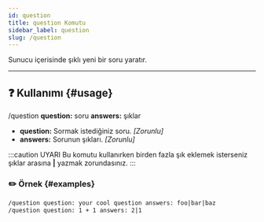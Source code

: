 ```yaml
---
id: question
title: question Komutu
sidebar_label: question
slug: /question
---
```

Sunucu içerisinde şıklı yeni bir soru yaratır.

---

## ❓ Kullanımı {#usage}

/question **question:** soru **answers:** şıklar

- **question:** Sormak istediğiniz soru. *[Zorunlu]*
- **answers:** Sorunun şıkları. *[Zorunlu]*

:::caution UYARI
Bu komutu kullanırken birden fazla şık eklemek isterseniz şıklar arasına **|** yazmak zorundasınız. 
:::

### ✏️ Örnek {#examples}

```markdown 
/question question: your cool question answers: foo|bar|baz
/question question: 1 + 1 answers: 2|1
```